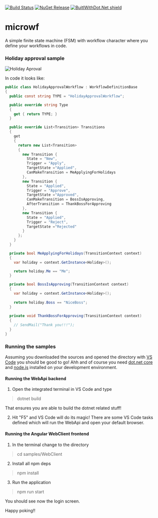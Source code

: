 [![Build Status](https://travis-ci.org/thomasduft/microwf.svg?branch=master)](https://travis-ci.org/thomasduft/microwf) [![NuGet Release](https://img.shields.io/nuget/vpre/tomware.Microwf.AspNetCoreEngine.svg)](https://www.nuget.org/packages/tomware.Microwf.AspNetCoreEngine) [![BuitlWithDot.Net shield](https://builtwithdot.net/project/351/microwf-a-simple-finite-state-machine-fsm-with-workflow-character-where-you-define-your-workflows-in-code./badge)](https://builtwithdot.net/project/351/microwf-a-simple-finite-state-machine-fsm-with-workflow-character-where-you-define-your-workflows-in-code.)

# microwf
A simple finite state machine (FSM) with workflow character where you define your workflows in code.

### Holiday approval sample
![Holiday Aproval](/holidayapproval.png)

In code it looks like:
```csharp
public class HolidayApprovalWorkflow : WorkflowDefinitionBase
{
  public const string TYPE = "HolidayApprovalWorkflow";

  public override string Type
  {
    get { return TYPE; }
  }

  public override List<Transition> Transitions
  {
    get
    {
      return new List<Transition>
      {
        new Transition {
          State = "New",
          Trigger = "Apply",
          TargetState ="Applied",
          CanMakeTransition = MeApplyingForHolidays
        },
        new Transition {
          State = "Applied",
          Trigger = "Approve",
          TargetState ="Approved",
          CanMakeTransition = BossIsApproving,
          AfterTransition = ThankBossForApproving
        },
        new Transition {
          State = "Applied",
          Trigger = "Reject",
          TargetState ="Rejected"
        }
      };
    }
  }

  private bool MeApplyingForHolidays(TransitionContext context)
  {
    var holiday = context.GetInstance<Holiday>();

    return holiday.Me == "Me";
  }

  private bool BossIsApproving(TransitionContext context)
  {
    var holiday = context.GetInstance<Holiday>();
    
    return holiday.Boss == "NiceBoss";
  }
  
  private void ThankBossForApproving(TransitionContext context)
  {
    // SendMail("Thank you!!!");
  }
}
```

### Running the samples
Assuming you downloaded the sources and opened the directory with [VS Code](https://code.visualstudio.com/) you should be good to go! Ahh and of course you need [dot.net core](https://dotnet.microsoft.com/download) and [node.js](https://nodejs.org/en/) installed on your development environment.

#### Running the WebApi backend
1. Open the integrated terminal in VS Code and type
> dotnet build

That ensures you are able to build the dotnet related stuff!

2. Hit "F5" and VS Code will do its magic! There are some VS Code tasks defined which will run the WebApi and open your default browser.

#### Running the Angular WebClient frontend
1. In the terminal change to the directory
> cd samples/WebClient

2. Install all npm deps
> npm install

3. Run the application
> npm run start

You should see now the login screen.

Happy poking!!

